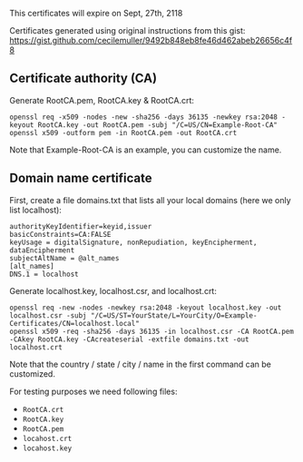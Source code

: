 This certificates will expire on Sept, 27th, 2118

Certificates generated using original instructions from this gist:
https://gist.github.com/cecilemuller/9492b848eb8fe46d462abeb26656c4f8

## Certificate authority (CA)

Generate RootCA.pem, RootCA.key & RootCA.crt:

```shell
openssl req -x509 -nodes -new -sha256 -days 36135 -newkey rsa:2048 -keyout RootCA.key -out RootCA.pem -subj "/C=US/CN=Example-Root-CA"
openssl x509 -outform pem -in RootCA.pem -out RootCA.crt
```

Note that Example-Root-CA is an example, you can customize the name.

## Domain name certificate

First, create a file domains.txt that lists all your local domains (here we only
list localhost):

```shell
authorityKeyIdentifier=keyid,issuer
basicConstraints=CA:FALSE
keyUsage = digitalSignature, nonRepudiation, keyEncipherment, dataEncipherment
subjectAltName = @alt_names
[alt_names]
DNS.1 = localhost
```

Generate localhost.key, localhost.csr, and localhost.crt:

```shell
openssl req -new -nodes -newkey rsa:2048 -keyout localhost.key -out localhost.csr -subj "/C=US/ST=YourState/L=YourCity/O=Example-Certificates/CN=localhost.local"
openssl x509 -req -sha256 -days 36135 -in localhost.csr -CA RootCA.pem -CAkey RootCA.key -CAcreateserial -extfile domains.txt -out localhost.crt
```

Note that the country / state / city / name in the first command can be
customized.

For testing purposes we need following files:

- `RootCA.crt`
- `RootCA.key`
- `RootCA.pem`
- `locahost.crt`
- `locahost.key`
